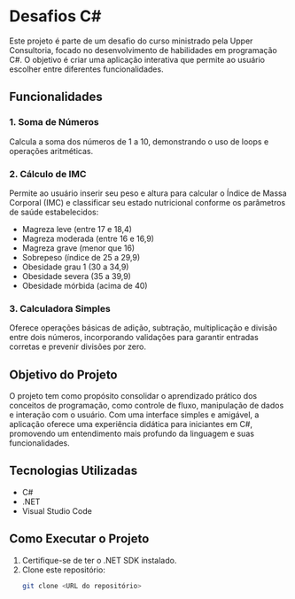 # Desafios C#

Este projeto é parte de um desafio do curso ministrado pela Upper Consultoria, focado no desenvolvimento de habilidades em programação C#. O objetivo é criar uma aplicação interativa que permite ao usuário escolher entre diferentes funcionalidades.

## Funcionalidades

### 1. Soma de Números
Calcula a soma dos números de 1 a 10, demonstrando o uso de loops e operações aritméticas.

### 2. Cálculo de IMC
Permite ao usuário inserir seu peso e altura para calcular o Índice de Massa Corporal (IMC) e classificar seu estado nutricional conforme os parâmetros de saúde estabelecidos:
- Magreza leve (entre 17 e 18,4)
- Magreza moderada (entre 16 e 16,9)
- Magreza grave (menor que 16)
- Sobrepeso (índice de 25 a 29,9)
- Obesidade grau 1 (30 a 34,9)
- Obesidade severa (35 a 39,9)
- Obesidade mórbida (acima de 40)

### 3. Calculadora Simples
Oferece operações básicas de adição, subtração, multiplicação e divisão entre dois números, incorporando validações para garantir entradas corretas e prevenir divisões por zero.

## Objetivo do Projeto

O projeto tem como propósito consolidar o aprendizado prático dos conceitos de programação, como controle de fluxo, manipulação de dados e interação com o usuário. Com uma interface simples e amigável, a aplicação oferece uma experiência didática para iniciantes em C#, promovendo um entendimento mais profundo da linguagem e suas funcionalidades.

## Tecnologias Utilizadas

- C#
- .NET
- Visual Studio Code

## Como Executar o Projeto

1. Certifique-se de ter o .NET SDK instalado.
2. Clone este repositório:
   ```bash
   git clone <URL do repositório>
